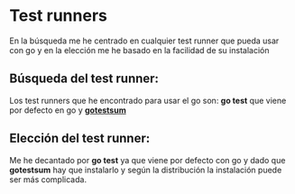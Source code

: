 # Test runners
En la búsqueda me he centrado en cualquier test runner que pueda usar con go y en la elección me he basado en la facilidad de su instalación

## **Búsqueda del test runner:**
Los test runners que he encontrado para usar el go son: **go test** que viene por defecto en go y **[gotestsum](https://github.com/gotestyourself/gotestsum)**    

## **Elección del test runner:**
Me he decantado por **go test** ya que viene por defecto con go y dado que **gotestsum** hay que instalarlo y según la distribución la instalación puede ser más complicada.
